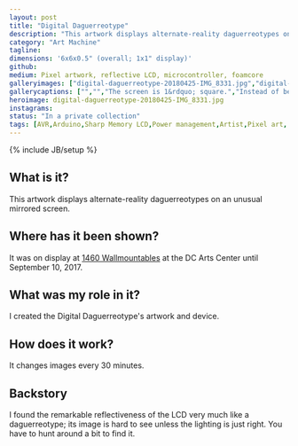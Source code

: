 ```yaml
---
layout: post
title: "Digital Daguerreotype"
description: "This artwork displays alternate-reality daguerreotypes on an unusual mirrored screen."
category: "Art Machine"
tagline:
dimensions: '6x6x0.5" (overall; 1x1" display)'
github:
medium: Pixel artwork, reflective LCD, microcontroller, foamcore
galleryimages: ["digital-daguerreotype-20180425-IMG_8331.jpg","digital-daguerreotype-IMG_5734.jpg","digital-daguerreotype-IMG_5729.jpg","digital-daguerreotype-IMG_5753.jpg"]
gallerycaptions: ["","","The screen is 1&rdquo; square.","Instead of being white or black, its pixels are either grey or mirrored."]
heroimage: digital-daguerreotype-20180425-IMG_8331.jpg
instagrams:
status: "In a private collection"
tags: [AVR,Arduino,Sharp Memory LCD,Power management,Artist,Pixel art, 1460 Wallmountables 2017,Buffer Overflow]
---
```

{% include JB/setup %}

## What is it?

This artwork displays alternate-reality daguerreotypes on an unusual mirrored screen.

## Where has it been shown?

It was on display at [1460 Wallmountables](http://www.dcartscenter.org/events2.htm) at the DC Arts Center until September 10, 2017.

## What was my role in it?

I created the Digital Daguerreotype's artwork and device.

## How does it work?

It changes images every 30 minutes.

## Backstory

I found the remarkable reflectiveness of the LCD very much like a daguerreotype; its image is hard to see unless the lighting is just right. You have to hunt around a bit to find it.
